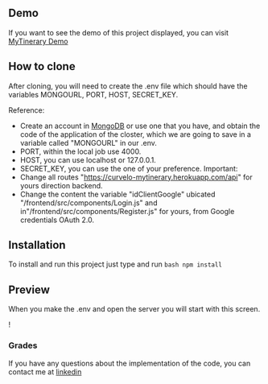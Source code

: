 ## Demo
If you want to see the demo of this project displayed, you can visit [MyTinerary Demo](https://curvelo-mytinerary.herokuapp.com/)

## How to clone
After cloning, you will need to create the .env file which should have the variables MONGOURL, PORT, HOST, SECRET_KEY.
 
Reference:
* Create an account in [MongoDB](https://account.mongodb.com/account/register) or use one that you have, and obtain the code of the application of the closter, which we are going to save in a variable called "MONGOURL" in our .env.
* PORT, within the local job use 4000.
* HOST, you can use localhost or 127.0.0.1.
* SECRET_KEY, you can use the one of your preference.
Important: 
* Change all routes "https://curvelo-mytinerary.herokuapp.com/api" for yours direction backend.
* Change the content the variable "idClientGoogle" ubicated "/frontend/src/components/Login.js" and in"/frontend/src/components/Register.js" for yours, from Google credentials OAuth 2.0.

## Installation
To install and run this project just type and run
```bash npm install```

## Preview
When you make the .env and open the server you will start with this screen.

! [](/preview.png)

### Grades
If you have any questions about the implementation of the code, you can contact me at [linkedin](https://www.linkedin.com/in/alberto-curvelo/)
